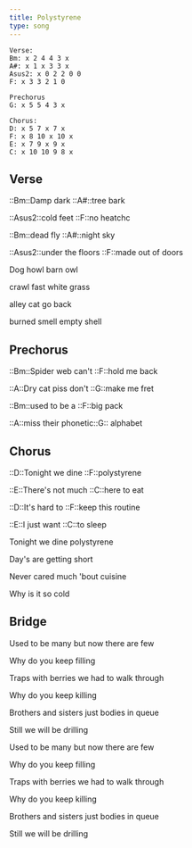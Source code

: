 ```yaml
---
title: Polystyrene
type: song
---
```


```
Verse:
Bm: x 2 4 4 3 x
A#: x 1 x 3 3 x
Asus2: x 0 2 2 0 0
F: x 3 3 2 1 0

Prechorus
G: x 5 5 4 3 x

Chorus:
D: x 5 7 x 7 x
F: x 8 10 x 10 x
E: x 7 9 x 9 x
C: x 10 10 9 8 x
```

## Verse

::Bm::Damp dark ::A#::tree bark

::Asus2::cold feet ::F::no heatchc

::Bm::dead fly ::A#::night sky

::Asus2::under the floors ::F::made out of doors

Dog howl barn owl

crawl fast white grass

alley cat go back

burned smell empty shell

## Prechorus

::Bm::Spider web can't ::F::hold me back

::A::Dry cat piss don't ::G::make me fret

::Bm::used to be a ::F::big pack

::A::miss their phonetic::G:: alphabet

## Chorus

::D::Tonight we dine ::F::polystyrene

::E::There's not much ::C::here to eat

::D::It's hard to ::F::keep this routine

::E::I just want ::C::to sleep

Tonight we dine polystyrene

Day's are getting short

Never cared much 'bout cuisine

Why is it so cold

## Bridge

Used to be many but now there are few

Why do you keep filling

Traps with berries we had to walk through

Why do you keep killing

Brothers and sisters just bodies in queue

Still we will be drilling

Used to be many but now there are few

Why do you keep filling

Traps with berries we had to walk through

Why do you keep killing

Brothers and sisters just bodies in queue

Still we will be drilling

